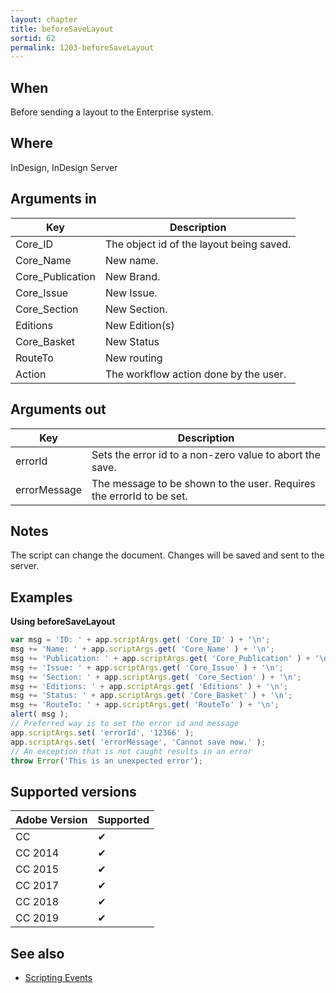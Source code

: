 ```yaml
---
layout: chapter
title: beforeSaveLayout
sortid: 62
permalink: 1203-beforeSaveLayout
---
```


## When 
Before sending a layout to the Enterprise system.

## Where 
InDesign, InDesign Server

## Arguments in 
|Key | Description |
|----|-------------|
|Core_ID |The object id of the layout being saved.|
|Core_Name |New name.|
|Core_Publication| New Brand.|
|Core_Issue |New Issue.|
|Core_Section |New Section.|
|Editions |New Edition(s)|
|Core_Basket |New Status|
|RouteTo |New routing|
|Action |The workflow action done by the user.|

## Arguments out 
|Key |Description|
|----|-----------|
|errorId |Sets the error id to a non-zero value to abort the save.|
|errorMessage |The message to be shown to the user. Requires the errorId to be set.

## Notes 
The script can change the document. Changes will be saved and sent to the server.

## Examples

**Using beforeSaveLayout**
```javascript
var msg = 'ID: ' + app.scriptArgs.get( 'Core_ID' ) + '\n';
msg += 'Name: ' + app.scriptArgs.get( 'Core_Name' ) + '\n';
msg += 'Publication: ' + app.scriptArgs.get( 'Core_Publication' ) + '\n';
msg += 'Issue: ' + app.scriptArgs.get( 'Core_Issue' ) + '\n';
msg += 'Section: ' + app.scriptArgs.get( 'Core_Section' ) + '\n';
msg += 'Editions: ' + app.scriptArgs.get( 'Editions' ) + '\n';
msg += 'Status: ' + app.scriptArgs.get( 'Core_Basket' ) + '\n';
msg += 'RouteTo: ' + app.scriptArgs.get( 'RouteTo' ) + '\n';
alert( msg );
// Preferred way is to set the error id and message
app.scriptArgs.set( 'errorId', '12366' );
app.scriptArgs.set( 'errorMessage', 'Cannot save now.' );
// An exception that is not caught results in an error
throw Error('This is an unexpected error');
```

## Supported versions

| Adobe Version | Supported |
|---------------|-----------|
| CC            | ✔         |
| CC 2014       | ✔         |
| CC 2015       | ✔         |
| CC 2017       | ✔         |
| CC 2018       | ✔         |
| CC 2019       | ✔         |

## See also
* [Scripting Events](../../ScriptingEvents/index.md)